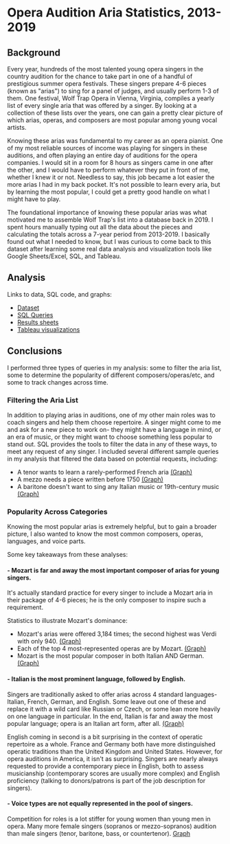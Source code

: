 # Opera Audition Aria Statistics, 2013-2019

## Background

Every year, hundreds of the most talented young opera singers in the country audition for the chance to take part in one of a handful of prestigious summer opera festivals. These singers prepare 4-6 pieces (known as "arias") to sing for a panel of judges, and usually perform 1-3 of them. One festival, Wolf Trap Opera in Vienna, Virginia, compiles a yearly list of every single aria that was offered by a singer. By looking at a collection of these lists over the years, one can gain a pretty clear picture of which arias, operas, and composers are most popular among young vocal artists.

Knowing these arias was fundamental to my career as an opera pianist. One of my most reliable sources of income was playing for singers in these auditions, and often playing an entire day of auditions for the opera companies. I would sit in a room for 8 hours as singers came in one after the other, and I would have to perform whatever they put in front of me, whether I knew it or not. Needless to say, this job became a lot easier the more arias I had in my back pocket. It's not possible to learn every aria, but by learning the most popular, I could get a pretty good handle on what I might have to play.

The foundational importance of knowing these popular arias was what motivated me to assemble Wolf Trap's list into a database back in 2019. I spent hours manually typing out all the data about the pieces and calculating the totals across a 7-year period from 2013-2019. I basically found out what I needed to know, but I was curious to come back to this dataset after learning some real data analysis and visualization tools like Google Sheets/Excel, SQL, and Tableau.

## Analysis

Links to data, SQL code, and graphs:

- [Dataset](https://docs.google.com/spreadsheets/d/17Qt5mnLgXGZ1ryyki03XkbZMpSovYYgT1uRyux-f1eI/edit#gid=1229051757)
- [SQL Queries](https://github.com/Jonathan-Heaney/aria_stats/blob/main/aria_stats.sql)
- [Results sheets](https://docs.google.com/spreadsheets/d/1gzVztDbYSH-RA88E-dpb_SUojyeiU2S_728B0uojT0E/edit#gid=1617119782)
- [Tableau visualizations](https://public.tableau.com/app/profile/jonathan.heaney/viz/AriaStats/AriaRanking)

## Conclusions

I performed three types of queries in my analysis: some to filter the aria list, some to determine the popularity of different composers/operas/etc, and some to track changes across time.

### Filtering the Aria List

In addition to playing arias in auditions, one of my other main roles was to coach singers and help them choose repertoire. A singer might come to me and ask for a new piece to work on- they might have a language in mind, or an era of music, or they might want to choose something less popular to stand out.
SQL provides the tools to filter the data in any of these ways, to meet any request of any singer. I included several different sample queries in my analysis that filtered the data based on potential requests, including:

- A tenor wants to learn a rarely-performed French aria [(Graph)](https://public.tableau.com/app/profile/jonathan.heaney/viz/AriaStats/FrenchTenorArias)
- A mezzo needs a piece written before 1750 [(Graph)](https://public.tableau.com/app/profile/jonathan.heaney/viz/AriaStats/EarlyMezzoArias)
- A baritone doesn't want to sing any Italian music or 19th-century music [(Graph)](https://public.tableau.com/app/profile/jonathan.heaney/viz/AriaStats/Non-ItalianBaritoneArias)

### Popularity Across Categories

Knowing the most popular arias is extremely helpful, but to gain a broader picture, I also wanted to know the most common composers, operas, languages, and voice parts.

Some key takeaways from these analyses:

#### - Mozart is far and away the most important composer of arias for young singers.

It's actually standard practice for every singer to include a Mozart aria in their package of 4-6 pieces; he is the only composer to inspire such a requirement.

Statistics to illustrate Mozart's dominance:

- Mozart's arias were offered 3,184 times; the second highest was Verdi with only 940. [(Graph)](https://public.tableau.com/app/profile/jonathan.heaney/viz/AriaStats/ComposerFrequencyAriaCount)
- Each of the top 4 most-represented operas are by Mozart. [(Graph)](https://public.tableau.com/app/profile/jonathan.heaney/viz/AriaStats/OperaFrequencyCount)
- Mozart is the most popular composer in both Italian AND German. [(Graph)](https://public.tableau.com/app/profile/jonathan.heaney/viz/AriaStats/ComposersbyLanguage)

#### - Italian is the most prominent language, followed by English.

Singers are traditionally asked to offer arias across 4 standard languages- Italian, French, German, and English. Some leave out one of these and replace it with a wild card like Russian or Czech, or some lean more heavily on one language in particular. In the end, Italian is far and away the most popular language; opera is an Italian art form, after all. [(Graph)](https://public.tableau.com/app/profile/jonathan.heaney/viz/AriaStats/LanguageFrequencyCount)

English coming in second is a bit surprising in the context of operatic repertoire as a whole. France and Germany both have more distinguished operatic traditions than the United Kingdom and United States. However, for opera auditions in America, it isn't as surprising. Singers are nearly always requested to provide a contemporary piece in English, both to assess musicianship (contemporary scores are usually more complex) and English proficiency (talking to donors/patrons is part of the job description for singers).

#### - Voice types are not equally represented in the pool of singers.

Competition for roles is a lot stiffer for young women than young men in opera. Many more female singers (sopranos or mezzo-sopranos) audition than male singers (tenor, baritone, bass, or countertenor). [Graph](https://public.tableau.com/app/profile/jonathan.heaney/viz/AriaStats/VoicePartFrequencyCount)
